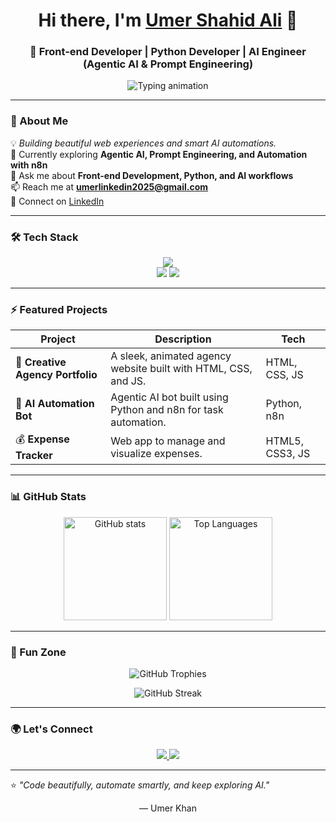 <!-- 🌟 Umer Khan's GitHub Profile 🌟 -->

<h1 align="center">Hi there, I'm <a href="https://github.com/UmerKhan">Umer Shahid Ali</a> 👋</h1>
<h3 align="center">🚀 Front-end Developer | Python Developer | AI Engineer (Agentic AI & Prompt Engineering)</h3>

<p align="center">
  <img src="https://readme-typing-svg.demolab.com?font=Fira+Code&weight=600&size=22&pause=1000&color=00F5D4&center=true&vCenter=true&width=550&lines=Building+beautiful+web+experiences;Creating+AI-powered+automations;Exploring+Agentic+AI+and+n8n+workflows" alt="Typing animation" />
</p>

---

### 🧠 About Me  
💡 *Building beautiful web experiences and smart AI automations.*  
🌱 Currently exploring **Agentic AI, Prompt Engineering, and Automation with n8n**  
💬 Ask me about **Front-end Development, Python, and AI workflows**  
📫 Reach me at **umerlinkedin2025@gmail.com**  
🔗 Connect on [LinkedIn](https://www.linkedin.com/in/umer-shahid-ali)  

---

### 🛠️ Tech Stack

<p align="center">
  <img src="https://skillicons.dev/icons?i=html,css,js,python,react,tailwind,git,github,vscode" />
  <br/>
  <img src="https://img.shields.io/badge/Artificial%20Intelligence-%2300C853.svg?&style=for-the-badge&logo=ai&logoColor=white" />
  <img src="https://img.shields.io/badge/n8n-%23F37E26.svg?&style=for-the-badge&logo=n8n&logoColor=white" />
</p>

---

### ⚡ Featured Projects

| Project | Description | Tech |
|----------|--------------|------|
| 🎨 **Creative Agency Portfolio** | A sleek, animated agency website built with HTML, CSS, and JS. | HTML, CSS, JS |
| 🤖 **AI Automation Bot** | Agentic AI bot built using Python and n8n for task automation. | Python, n8n |
| 💰 **Expense Tracker** | Web app to manage and visualize expenses. | HTML5, CSS3, JS |

---

### 📊 GitHub Stats

<p align="center">
  <img src="https://github-readme-stats.vercel.app/api?username=UmerKhan&show_icons=true&theme=radical" alt="GitHub stats" height="165"/>
  <img src="https://github-readme-stats.vercel.app/api/top-langs/?username=UmerKhan&layout=compact&theme=radical" alt="Top Languages" height="165"/>
</p>

---

### 🧩 Fun Zone

<p align="center">
  <img src="https://github-profile-trophy.vercel.app/?username=UmerKhan&theme=algolia&no-bg=true&no-frame=true&row=1&column=6" alt="GitHub Trophies" />
</p>

<p align="center">
  <img src="https://github-readme-streak-stats.herokuapp.com/?user=UmerKhan&theme=radical" alt="GitHub Streak" />
</p>

---

### 🌍 Let's Connect  
<p align="center">
  <a href="www.linkedin.com/in/umer-shahid-ali-b26721383">
    <img src="https://img.shields.io/badge/LinkedIn-Umer%20Shahid%20Ali-blue?style=for-the-badge&logo=linkedin" />
  </a>
  <a href="mailto:umerlinkedin2025@gmail.com">
    <img src="https://img.shields.io/badge/Email-Contact%20Me-red?style=for-the-badge&logo=gmail&logoColor=white" />
  </a>
</p>

---

⭐ *"Code beautifully, automate smartly, and keep exploring AI."*  
<p align="center">— Umer Khan</p>
